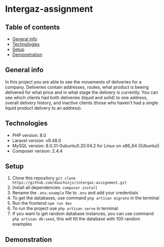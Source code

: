 # Intergaz-assignment
 
## Table of contents
* [General info](#general-info)
* [Technologies](#technologies)
* [Setup](#setup)
* [Demonstration](#demonstration)

## General info

In this project you are able to see the movements of deliveries for a company. Deliveries contain addresses, routes, what product is beeing delivered for what price and in what stage the delivery is currently. You can see which clients had both deliveries (liquid and solid) to one address, overall delivery history, and inactive clients (those who haven't had a single liquid product delivery to an address).

## Technologies

* PHP version: 8.0
* Laravel version: v9.48.0
* MySQL version: 8.0.31-0ubuntu0.20.04.2 for Linux on x86_64 ((Ubuntu))
* Composer version: 2.4.4

## Setup
1. Clone this repository `git clone https://github.com/dauchinjs/intergaz-assignment.git`
2. Install all dependencies: `composer install`
3. Rename the `.env.example` file to `.env` and add your credentials
4. To get the databases, use command `php artisan migrate` in the terminal
5. Run the frontend `npm run dev`
6. To run the project use `php artisan serve` in terminal.
7. If you want to get random database instances, you can use command `php artisan db:seed`, this will fill the database with 100 random examples

## Demonstration
